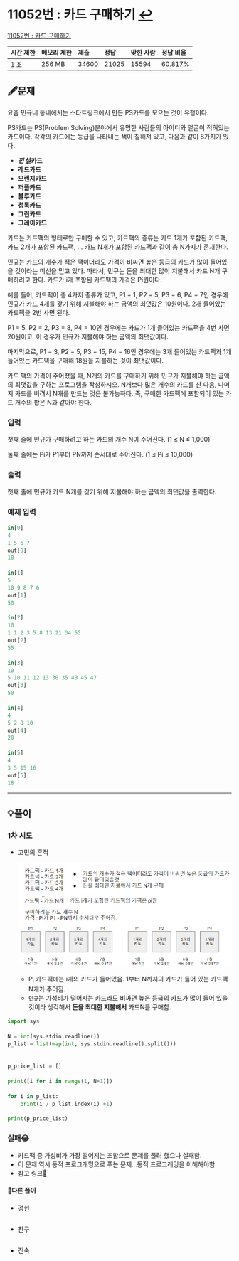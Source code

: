 # 11052번 : 카드 구매하기 [↩](../../acmicpc)

[11052번 : 카드 구매하기](https://www.acmicpc.net/problem/11726)

| 시간 제한 | 메모리 제한 | 제출  | 정답  | 맞힌 사람 | 정답 비율 |
| :-------- | :---------- | :---- | :---- | :-------- | :-------- |
| 1 초      | 256 MB      | 34600 | 21025 | 15594     | 60.817%   |

## 🖋️문제

요즘 민규네 동네에서는 스타트링크에서 만든 PS카드를 모으는 것이 유행이다.

PS카드는 PS(Problem Solving)분야에서 유명한 사람들의 아이디와 얼굴이 적혀있는 카드이다. 각각의 카드에는 등급을 나타내는 색이 칠해져 있고, 다음과 같이 8가지가 있다.

- ***전* 설카드**
- **레드카드**
- **오렌지카드**
- **퍼플카드**
- **블루카드**
- **청록카드**
- **그린카드**
- **그레이카드**

카드는 카드팩의 형태로만 구매할 수 있고, 카드팩의 종류는 카드 1개가 포함된 카드팩, 카드 2개가 포함된 카드팩, ... 카드 N개가 포함된 카드팩과 같이 총 N가지가 존재한다.

민규는 카드의 개수가 적은 팩이더라도 가격이 비싸면 높은 등급의 카드가 많이 들어있을 것이라는 미신을 믿고 있다. 따라서, 민규는 돈을 최대한 많이 지불해서 카드 N개 구매하려고 한다. 카드가 i개 포함된 카드팩의 가격은 Pi원이다.

예를 들어, 카드팩이 총 4가지 종류가 있고, P1 = 1, P2 = 5, P3 = 6, P4 = 7인 경우에 민규가 카드 4개를 갖기 위해 지불해야 하는 금액의 최댓값은 10원이다. 2개 들어있는 카드팩을 2번 사면 된다.

P1 = 5, P2 = 2, P3 = 8, P4 = 10인 경우에는 카드가 1개 들어있는 카드팩을 4번 사면 20원이고, 이 경우가 민규가 지불해야 하는 금액의 최댓값이다.

마지막으로, P1 = 3, P2 = 5, P3 = 15, P4 = 16인 경우에는 3개 들어있는 카드팩과 1개 들어있는 카드팩을 구매해 18원을 지불하는 것이 최댓값이다.

카드 팩의 가격이 주어졌을 때, N개의 카드를 구매하기 위해 민규가 지불해야 하는 금액의 최댓값을 구하는 프로그램을 작성하시오. N개보다 많은 개수의 카드를 산 다음, 나머지 카드를 버려서 N개를 만드는 것은 불가능하다. 즉, 구매한 카드팩에 포함되어 있는 카드 개수의 합은 N과 같아야 한다.

### 입력

첫째 줄에 민규가 구매하려고 하는 카드의 개수 N이 주어진다. (1 ≤ N ≤ 1,000)

둘째 줄에는 Pi가 P1부터 PN까지 순서대로 주어진다. (1 ≤ Pi ≤ 10,000)

### 출력

첫째 줄에 민규가 카드 N개를 갖기 위해 지불해야 하는 금액의 최댓값을 출력한다.

### 예제 입력

```python
in[0]
4
1 5 6 7
out[0]
10

in[1]
5
10 9 8 7 6
out[1]
50

in[2]
10
1 1 2 3 5 8 13 21 34 55
out[2]
55

in[3]
10
5 10 11 12 13 30 35 40 45 47
out[3]
50

in[4]
4
5 2 8 10
out[4]
20

in[5]
4
3 5 15 16
out[5]
18
```

---

## 💡풀이
### 1차 시도

* 고민의 흔적

  ![](./image/11052-1.png)

  * P<sub>i</sub> 카드팩에는 i개의 카드가 들어있음. 1부터 N까지의 카드가 들어 있는 카드팩 N개가 주어짐.
  * `민규`는 가성비가 떨어지는 카드라도 비싸면 높은 등급의 카드가 많이 들어 있을 것이라 생각해서 **돈을 최대한 지불해서** 카드N를 구매함.

```python
import sys

N = int(sys.stdin.readline())
p_list = list(map(int, sys.stdin.readline().split()))


p_price_list = []

print([i for i in range(1, N+1)])

for i in p_list:
    print(i / p_list.index(i) +1)

print(p_price_list)
```
### 실패😂

* 카드팩 중 가성비가 가장 떨어지는 조합으로 문제를 풀려 했으나 실패함. 
* 이 문제 역시 동적 프로그래밍으로 푸는 문제...동적 프로그래밍을 이해해야함.
* 참고 링크[📌](https://pacific-ocean.tistory.com/66)

#### 🤝다른 풀이

* 경현

```java

```

* 찬구

```java

```

* 진숙

```java

```

